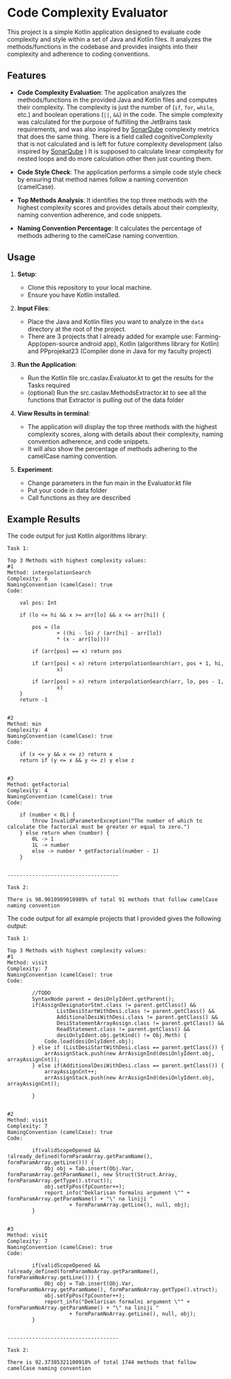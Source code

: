 # Code Complexity Evaluator

This project is a simple Kotlin application designed to evaluate code complexity and style within a set of Java and Kotlin files. It analyzes the methods/functions in the codebase and provides insights into their complexity and adherence to coding conventions.

## Features

- **Code Complexity Evaluation**: The application analyzes the methods/functions in the provided Java and Kotlin files and computes their complexity. The complexity is just the number of (`if`, `for`, `while`, etc.) and boolean operations (`||`, `&&`) in the code.
The simple complexity was calculated for the purpose of fulfilling the JetBrains task requirements, and was also inspired by [SonarQube](https://docs.sonarsource.com/sonarqube/latest/user-guide/metric-definitions/) complexity metrics that does the same thing. 
There is a field called cognitiveComplexity that is not calculated and is left for future complexity development (also inspired by [SonarQube](https://docs.sonarsource.com/sonarqube/latest/user-guide/metric-definitions/) ) It is supposed to calculate linear complexity for nested loops and do more calculation other then just counting them.

- **Code Style Check**: The application performs a simple code style check by ensuring that method names follow a naming convention (camelCase).

- **Top Methods Analysis**: It identifies the top three methods with the highest complexity scores and provides details about their complexity, naming convention adherence, and code snippets.

- **Naming Convention Percentage**: It calculates the percentage of methods adhering to the camelCase naming convention.

## Usage

1. **Setup**:
    - Clone this repository to your local machine.
    - Ensure you have Kotlin installed.

2. **Input Files**:
    - Place the Java and Kotlin files you want to analyze in the `data` directory at the root of the project.
    - There are 3 projects that I already added for example use: Farming-App(open-source android app), 
   Kotlin (algorithms library for Kotlin) and PPprojekat23 (Compiler done in Java for my faculty project) 

3. **Run the Application**:
    - Run the Kotlin file src.caslav.Evaluator.kt to get the results for the Tasks required
    - (optional) Run the src.caslav.MethodsExtractor.kt to see all the functions that Extractor is pulling out of the data folder
     
4. **View Results in terminal**:
    - The application will display the top three methods with the highest complexity scores, along with details about their complexity, naming convention adherence, and code snippets.
    - It will also show the percentage of methods adhering to the camelCase naming convention.
5. **Experiment**:
   - Change parameters in the fun main in the Evaluator.kt file
   - Put your code in data folder
   - Call functions as they are described

## Example Results

The code output for just Kotlin algorithms library:
```
Task 1:

Top 3 Methods with highest complexity values:
#1
Method: interpolationSearch
Complexity: 6
NamingConvention (camelCase): true
Code:

    val pos: Int

    if (lo <= hi && x >= arr[lo] && x <= arr[hi]) {

        pos = (lo
                + ((hi - lo) / (arr[hi] - arr[lo])
                * (x - arr[lo])))

        if (arr[pos] == x) return pos

        if (arr[pos] < x) return interpolationSearch(arr, pos + 1, hi,
                x)

        if (arr[pos] > x) return interpolationSearch(arr, lo, pos - 1,
                x)
    }
    return -1


#2
Method: min
Complexity: 4
NamingConvention (camelCase): true
Code:

    if (x <= y && x <= z) return x
    return if (y <= x && y <= z) y else z


#3
Method: getFactorial
Complexity: 4
NamingConvention (camelCase): true
Code:

    if (number < 0L) {
        throw InvalidParameterException("The number of which to calculate the factorial must be greater or equal to zero.")
    } else return when (number) {
        0L -> 1
        1L -> number
        else -> number * getFactorial(number - 1)
    }


------------------------------------

Task 2:

There is 98.9010989010989% of total 91 methods that follow camelCase naming convention
```

The code output for all example projects that I provided gives the following output:
```
Task 1:

Top 3 Methods with highest complexity values:
#1
Method: visit
Complexity: 7
NamingConvention (camelCase): true
Code:

		//TODO
		SyntaxNode parent = desiOnlyIdent.getParent();
		if(AssignDesignatorStmt.class != parent.getClass() &&
				ListDesiStartWithDesi.class != parent.getClass() &&
				AdditionalDesiWithDesi.class != parent.getClass() &&
				DesiStatementArrayAssign.class != parent.getClass() &&
				ReadStatement.class != parent.getClass() &&
				desiOnlyIdent.obj.getKind() != Obj.Meth) {
			Code.load(desiOnlyIdent.obj);
		} else if (ListDesiStartWithDesi.class == parent.getClass()) {
			arrAssignStack.push(new ArrAssignInd(desiOnlyIdent.obj, arrayAssignCnt));
		} else if(AdditionalDesiWithDesi.class == parent.getClass()) {
			arrayAssignCnt++;
			arrAssignStack.push(new ArrAssignInd(desiOnlyIdent.obj, arrayAssignCnt));
		
		}
	

#2
Method: visit
Complexity: 7
NamingConvention (camelCase): true
Code:

		if(validScopeOpened && !already_defined(formParamArray.getParamName(), formParamArray.getLine())) {
			Obj obj = Tab.insert(Obj.Var, formParamArray.getParamName(), new Struct(Struct.Array, formParamArray.getType().struct));
			obj.setFpPos(fpCounter++);
			report_info("Deklarisan formalni argument \"" + formParamArray.getParamName() + "\" na liniji "
					+ formParamArray.getLine(), null, obj);
		}
	

#3
Method: visit
Complexity: 7
NamingConvention (camelCase): true
Code:

		if(validScopeOpened && !already_defined(formParamNoArray.getParamName(), formParamNoArray.getLine())) {
			Obj obj = Tab.insert(Obj.Var, formParamNoArray.getParamName(), formParamNoArray.getType().struct);
			obj.setFpPos(fpCounter++);
			report_info("Deklarisan formalni argument \"" + formParamNoArray.getParamName() + "\" na liniji "
					+ formParamNoArray.getLine(), null, obj);
		}
	

------------------------------------

Task 2:

There is 92.37385321100918% of total 1744 methods that follow camelCase naming convention
```

